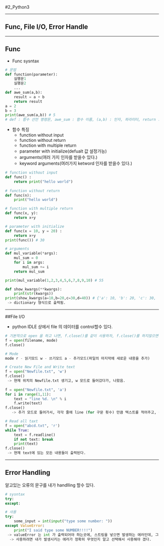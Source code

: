 #2_Python3 

---

## Func, File I/O, Error Handle

---

## Func 

 - Func sysntax

```python
# 문법 
def function(parameter):
	실행문1
	실행문2
	... 
def awe_sum(a,b):  
	result = a + b
    return result
a = 2
b = 3
print(awe_sum(a,b)) # 5
# def : 함수 선언 명령문, awe_sum : 함수 이름, (a,b) : 인자, 파라미터, return : 반환값
```

- 함수 특징
	- function without input 
	- function without return
	- function with multiple return
	- parameter with initialize(defualt 값 설정가능)
	- arguments(여러 가지 인자를 받을수 있다.)
	- keyword arguments(여러가지 ketword 인자를 받을수 있다.)

```python
# function without input 
def func() :
	return print("hello world")
	
# function without return
def func(n):
	print("hello world")

# function with multiple return
def func(x, y):
	return x+y

# parameter with initialize
def func(x = 10, y = 20) :
	return x+y
print(func()) # 30

# arguments
def mul_variable(*args):
    mul_sum = 0
    for i in args:
        mul_sum += i        
    return mul_sum

print(mul_variable(1,2,3,4,5,6,7,8,9,10) # 55  

def show_kwargs(**kwargs):
    print(str(kwargs))    
print(show_kwargs(a=10,b=20,c=30,d=40)) # {'a': 10, 'b': 20, 'c': 30, 'd': 40}
 -> dictionary 형식으로 출력됨.
```

---

##File I/O

- python IDLE 상에서 file 의 데이터를 control할수 있다.
 
```python
# 기본적으로 open 을 하고 나면, f.close()를 같이 사용하자, f.close()를 하지않으면 지속 적으로 리소스를 갉아 먹는다.
f = open(filename, mode)
f.close()

# Mode 
mode r - 읽기모드 w - 쓰기모드 a - 추가모드(파일의 마지막에 새로운 내용을 추가)

# Create New File and Write text
f = open("Newfile.txt", 'w')
f.close()
 -> 현재 위치의 Newfile.txt 생기고, w 모드로 들어갔다가, 나왔음.
 
f = open("Newfile.txt", 'a')
for i in range(1,11):
    text = "line %d. \n" % i
    f.write(text)
f.close()
   -> 추가 모드로 들어가서, 각각 줄에 line (for 구문 횟수) 만큼 텍스트를 적어주고, 종료함

# Read all taxt
f = open("abcd.txt", 'r')
while True:
    text = f.readline()
    if not text: break
    print(text)
f.close()
 -> 현재 text에 있는 모든 내용들이 출력된다. 
```

---

## Error Handling 

알고있는 오류의 문구를 내가 handlling 할수 있다. 

```python
# sysntax
try:
except:

# 사용
try:
    some_input = int(input("type some number: "))
except ValueError:
    print("I said type some NUMBER!!!!")
 -> valueError 는 int 가 출력되어야 하는곳에, 스트링을 넣으면 발생하는 에러인데, 그 에러문구를 수정했음. error 을 발생시키면, I said ty~ 으로 에러메세지가 출력된다.
  -> 사용하려면 내가 발생시키는 에러가 정확히 무엇인지 알고 선택해서 사용해야 겠다.
```

